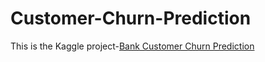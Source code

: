 # Customer-Churn-Prediction
This is the Kaggle project-[Bank Customer Churn Prediction](https://www.kaggle.com/code/kmalit/bank-customer-churn-prediction)
